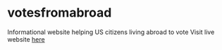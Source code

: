 # votesfromabroad
Informational website helping US citizens living abroad to vote
Visit live website [here](www.votesfromabroad.com) 
